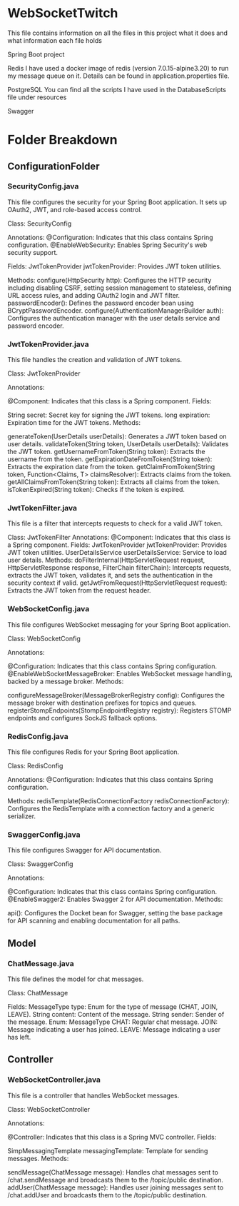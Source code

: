 # WebSocketTwitch
 
This file contains information on all the files in this project what it does and what information each file holds

Spring Boot project

Redis
I have used a docker image of redis (version 7.0.15-alpine3.20) to run my message queue on it. Details can be found in application.properties file.

PostgreSQL
You can find all the scripts I have used in the DatabaseScripts file under resources

Swagger

# Folder Breakdown

## ConfigurationFolder

### SecurityConfig.java

This file configures the security for your Spring Boot application. It sets up OAuth2, JWT, and role-based access control.

Class: SecurityConfig

Annotations:
@Configuration: Indicates that this class contains Spring configuration.
@EnableWebSecurity: Enables Spring Security's web security support.

Fields:
JwtTokenProvider jwtTokenProvider: Provides JWT token utilities.

Methods:
configure(HttpSecurity http): Configures the HTTP security including disabling CSRF, setting session management to stateless, defining URL access rules, and adding OAuth2 login and JWT filter.
passwordEncoder(): Defines the password encoder bean using BCryptPasswordEncoder.
configure(AuthenticationManagerBuilder auth): Configures the authentication manager with the user details service and password encoder.

### JwtTokenProvider.java

This file handles the creation and validation of JWT tokens.

Class: JwtTokenProvider

Annotations:

@Component: Indicates that this class is a Spring component.
Fields:

String secret: Secret key for signing the JWT tokens.
long expiration: Expiration time for the JWT tokens.
Methods:

generateToken(UserDetails userDetails): Generates a JWT token based on user details.
validateToken(String token, UserDetails userDetails): Validates the JWT token.
getUsernameFromToken(String token): Extracts the username from the token.
getExpirationDateFromToken(String token): Extracts the expiration date from the token.
getClaimFromToken(String token, Function<Claims, T> claimsResolver): Extracts claims from the token.
getAllClaimsFromToken(String token): Extracts all claims from the token.
isTokenExpired(String token): Checks if the token is expired.

### JwtTokenFilter.java

This file is a filter that intercepts requests to check for a valid JWT token.

Class: JwtTokenFilter
Annotations:
@Component: Indicates that this class is a Spring component.
Fields:
JwtTokenProvider jwtTokenProvider: Provides JWT token utilities.
UserDetailsService userDetailsService: Service to load user details.
Methods:
doFilterInternal(HttpServletRequest request, HttpServletResponse response, FilterChain filterChain): Intercepts requests, extracts the JWT token, validates it, and sets the authentication in the security context if valid.
getJwtFromRequest(HttpServletRequest request): Extracts the JWT token from the request header.

### WebSocketConfig.java

This file configures WebSocket messaging for your Spring Boot application.

Class: WebSocketConfig

Annotations:

@Configuration: Indicates that this class contains Spring configuration.
@EnableWebSocketMessageBroker: Enables WebSocket message handling, backed by a message broker.
Methods:

configureMessageBroker(MessageBrokerRegistry config): Configures the message broker with destination prefixes for topics and queues.
registerStompEndpoints(StompEndpointRegistry registry): Registers STOMP endpoints and configures SockJS fallback options.

### RedisConfig.java

This file configures Redis for your Spring Boot application.

Class: RedisConfig

Annotations:
@Configuration: Indicates that this class contains Spring configuration.

Methods:
redisTemplate(RedisConnectionFactory redisConnectionFactory): Configures the RedisTemplate with a connection factory and a generic serializer.

### SwaggerConfig.java

This file configures Swagger for API documentation.

Class: SwaggerConfig

Annotations:

@Configuration: Indicates that this class contains Spring configuration.
@EnableSwagger2: Enables Swagger 2 for API documentation.
Methods:

api(): Configures the Docket bean for Swagger, setting the base package for API scanning and enabling documentation for all paths.

## Model

### ChatMessage.java

This file defines the model for chat messages.

Class: ChatMessage

Fields:
MessageType type: Enum for the type of message (CHAT, JOIN, LEAVE).
String content: Content of the message.
String sender: Sender of the message.
Enum: MessageType
CHAT: Regular chat message.
JOIN: Message indicating a user has joined.
LEAVE: Message indicating a user has left.

## Controller

### WebSocketController.java

This file is a controller that handles WebSocket messages.

Class: WebSocketController

Annotations:

@Controller: Indicates that this class is a Spring MVC controller.
Fields:

SimpMessagingTemplate messagingTemplate: Template for sending messages.
Methods:

sendMessage(ChatMessage message): Handles chat messages sent to /chat.sendMessage and broadcasts them to the /topic/public destination.
addUser(ChatMessage message): Handles user joining messages sent to /chat.addUser and broadcasts them to the /topic/public destination.